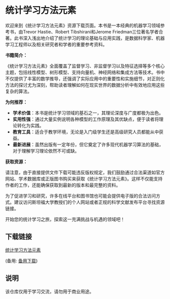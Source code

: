 # 统计学习方法元素

欢迎来到《统计学习方法元素》资源下载页面。本书是一本经典的机器学习领域参考书，由Trevor Hastie、Robert Tibshirani和Jerome Friedman三位著名学者合著。此书深入浅出地介绍了统计学习的理论基础与应用实践，是数据科学家、机器学习工程师以及相关研究者和学者的重要参考资料。

**书籍简介：**

《统计学习方法元素》全面覆盖了监督学习、非监督学习以及特征选择等多个核心主题，包括线性模型、树形模型、支持向量机、神经网络和集成方法等技术。书中不仅提供了丰富的数学推导，还强调了实际应用中的重要性和实施细节，对正则化方法的探讨尤为深刻，帮助读者理解如何在现实世界的数据分析中有效地应用这些复杂的算法。

**为何推荐：**

- **学术价值**：本书是统计学习领域的基石之一，其理论深度与广度都极为出色。
- **实用性强**：通过大量实例说明各种模型的工作原理及其优缺点，便于读者将理论转化为实践。
- **教育工具**：适合于教学环境，无论是入门级学生还是高级研究人员都能从中获益。
- **最新进展**：虽然出版有一定年份，但它奠定了许多现代机器学习算法的基础，对于理解学习理论依然不可或缺。

**获取资源：**

请注意，由于直接提供文件下载可能违反版权规定，我们鼓励通过合法渠道如官方网站、学术数据库或正版图书购买来获取《统计学习方法元素》。这样不仅能支持作者的工作，还能确保获取到最新的版本和最完整的资料。

为了促进学习和研究，许多在线平台和图书馆也可能会提供电子版的合法访问方式。建议访问斯坦福大学教授们的个人网站或者正规的科学文献发布平台寻找资源链接。

开始您的统计学习之旅，探索这一充满挑战与机遇的领域吧！

## 下载链接
[统计学习方法元素](https://pan.quark.cn/s/a173c12da409) 

(备用: [备用下载](https://pan.baidu.com/s/1qrh63LButjFe-sloe4hIjQ?pwd=1234))

## 说明

该仓库仅用于学习交流，请勿用于商业用途。

